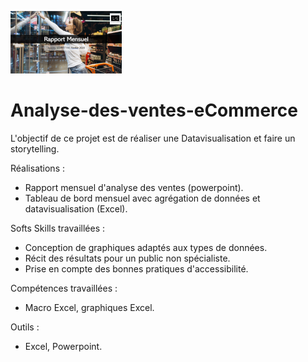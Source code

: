 ![analyseecommerce](P2.png)
# Analyse-des-ventes-eCommerce
L'objectif de ce projet est de réaliser une Datavisualisation et faire un storytelling.

Réalisations : 
  + Rapport mensuel d'analyse des ventes (powerpoint).
  + Tableau de bord mensuel avec agrégation de données et datavisualisation (Excel).

Softs Skills travaillées :
  +  Conception de graphiques adaptés aux types de données.
  +  Récit des résultats pour un public non spécialiste.
  +  Prise en compte des bonnes pratiques d'accessibilité.

Compétences travaillées :
  + Macro Excel, graphiques Excel.

Outils : 
  + Excel, Powerpoint.

